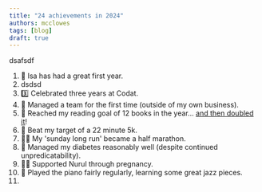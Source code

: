 ```yaml
---
title: "24 achievements in 2024"
authors: mcclowes
tags: [blog]
draft: true
---
```


dsafsdf

<!--truncate-->

1. 🐣 Isa has had a great first year.
2. dsdsd
3. 3️⃣ Celebrated three years at Codat.
4. 👥 Managed a team for the first time (outside of my own business).
5. 📕 Reached my reading goal of 12 books in the year... [and then doubled it](https://www.goodreads.com/user/year_in_books/2023/77525785)!
6. 🏃 Beat my target of a 22 minute 5k.
7. 🏃‍♂️ My 'sunday long run' became a half marathon.
8. 💉 Managed my diabetes reasonably well (despite continued unpredicatability).
9. 💆‍♀️ Supported Nurul through pregnancy.
10. 🎹 Played the piano fairly regularly, learning some great jazz pieces.
11. 
